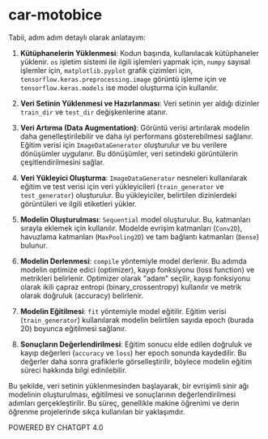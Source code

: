 # car-motobice

Tabii, adım adım detaylı olarak anlatayım:

1. **Kütüphanelerin Yüklenmesi**: Kodun başında, kullanılacak kütüphaneler yüklenir. `os` işletim sistemi ile ilgili işlemleri yapmak için, `numpy` sayısal işlemler için, `matplotlib.pyplot` grafik çizimleri için, `tensorflow.keras.preprocessing.image` görüntü işleme için ve `tensorflow.keras.models` ise model oluşturma için kullanılır.

2. **Veri Setinin Yüklenmesi ve Hazırlanması**: Veri setinin yer aldığı dizinler `train_dir` ve `test_dir` değişkenlerine atanır.

3. **Veri Artırma (Data Augmentation)**: Görüntü verisi artırılarak modelin daha genelleştirilebilir ve daha iyi performans gösterebilmesi sağlanır. Eğitim verisi için `ImageDataGenerator` oluşturulur ve bu verilere dönüşümler uygulanır. Bu dönüşümler, veri setindeki görüntülerin çeşitlendirilmesini sağlar.

4. **Veri Yükleyici Oluşturma**: `ImageDataGenerator` nesneleri kullanılarak eğitim ve test verisi için veri yükleyicileri (`train_generator` ve `test_generator`) oluşturulur. Bu yükleyiciler, belirtilen dizinlerdeki görüntüleri ve ilgili etiketleri yükler.

5. **Modelin Oluşturulması**: `Sequential` model oluşturulur. Bu, katmanları sırayla eklemek için kullanılır. Modelde evrişim katmanları (`Conv2D`), havuzlama katmanları (`MaxPooling2D`) ve tam bağlantı katmanları (`Dense`) bulunur.

6. **Modelin Derlenmesi**: `compile` yöntemiyle model derlenir. Bu adımda modelin optimize edici (optimizer), kayıp fonksiyonu (loss function) ve metrikleri belirlenir. Optimizer olarak "adam" seçilir, kayıp fonksiyonu olarak ikili çapraz entropi (binary_crossentropy) kullanılır ve metrik olarak doğruluk (accuracy) belirlenir.

7. **Modelin Eğitilmesi**: `fit` yöntemiyle model eğitilir. Eğitim verisi (`train_generator`) kullanılarak modelin belirtilen sayıda epoch (burada 20) boyunca eğitilmesi sağlanır.

8. **Sonuçların Değerlendirilmesi**: Eğitim sonucu elde edilen doğruluk ve kayıp değerleri (`accuracy` ve `loss`) her epoch sonunda kaydedilir. Bu değerler daha sonra grafiklerle görselleştirilir, böylece modelin eğitim süreci hakkında bilgi edinilebilir.

Bu şekilde, veri setinin yüklenmesinden başlayarak, bir evrişimli sinir ağı modelinin oluşturulması, eğitilmesi ve sonuçlarının değerlendirilmesi adımları gerçekleştirilir. Bu süreç, genellikle makine öğrenimi ve derin öğrenme projelerinde sıkça kullanılan bir yaklaşımdır.

POWERED BY CHATGPT 4.0
